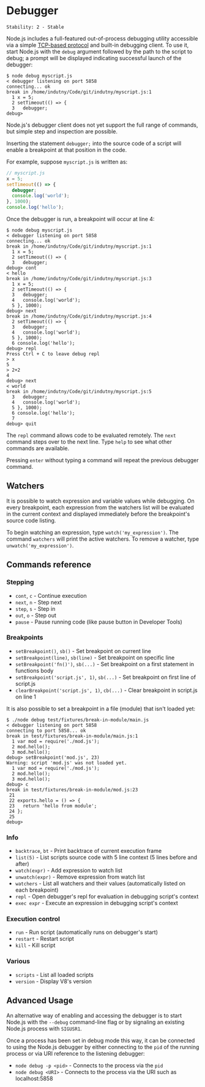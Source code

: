 # Debugger

    Stability: 2 - Stable

<!-- type=misc -->

Node.js includes a full-featured out-of-process debugging utility accessible
via a simple [TCP-based protocol][] and built-in debugging client. To use it,
start Node.js with the `debug` argument followed by the path to the script to
debug; a prompt will be displayed indicating successful launch of the debugger:

```
$ node debug myscript.js
< debugger listening on port 5858
connecting... ok
break in /home/indutny/Code/git/indutny/myscript.js:1
  1 x = 5;
  2 setTimeout(() => {
  3   debugger;
debug>
```

Node.js's debugger client does not yet support the full range of commands, but
simple step and inspection are possible.

Inserting the statement `debugger;` into the source code of a script will
enable a breakpoint at that position in the code.

For example, suppose `myscript.js` is written as:

```js
// myscript.js
x = 5;
setTimeout(() => {
  debugger;
  console.log('world');
}, 1000);
console.log('hello');
```

Once the debugger is run, a breakpoint will occur at line 4:

```
$ node debug myscript.js
< debugger listening on port 5858
connecting... ok
break in /home/indutny/Code/git/indutny/myscript.js:1
  1 x = 5;
  2 setTimeout(() => {
  3   debugger;
debug> cont
< hello
break in /home/indutny/Code/git/indutny/myscript.js:3
  1 x = 5;
  2 setTimeout(() => {
  3   debugger;
  4   console.log('world');
  5 }, 1000);
debug> next
break in /home/indutny/Code/git/indutny/myscript.js:4
  2 setTimeout(() => {
  3   debugger;
  4   console.log('world');
  5 }, 1000);
  6 console.log('hello');
debug> repl
Press Ctrl + C to leave debug repl
> x
5
> 2+2
4
debug> next
< world
break in /home/indutny/Code/git/indutny/myscript.js:5
  3   debugger;
  4   console.log('world');
  5 }, 1000);
  6 console.log('hello');
  7
debug> quit
```

The `repl` command allows code to be evaluated remotely. The `next` command
steps over to the next line. Type `help` to see what other commands are
available.

Pressing `enter` without typing a command will repeat the previous debugger
command.

## Watchers

It is possible to watch expression and variable values while debugging. On
every breakpoint, each expression from the watchers list will be evaluated
in the current context and displayed immediately before the breakpoint's
source code listing.

To begin watching an expression, type `watch('my_expression')`. The command
`watchers` will print the active watchers. To remove a watcher, type
`unwatch('my_expression')`.

## Commands reference

### Stepping

* `cont`, `c` - Continue execution
* `next`, `n` - Step next
* `step`, `s` - Step in
* `out`, `o` - Step out
* `pause` - Pause running code (like pause button in Developer Tools)

### Breakpoints

* `setBreakpoint()`, `sb()` - Set breakpoint on current line
* `setBreakpoint(line)`, `sb(line)` - Set breakpoint on specific line
* `setBreakpoint('fn()')`, `sb(...)` - Set breakpoint on a first statement in
functions body
* `setBreakpoint('script.js', 1)`, `sb(...)` - Set breakpoint on first line of
script.js
* `clearBreakpoint('script.js', 1)`, `cb(...)` - Clear breakpoint in script.js
on line 1

It is also possible to set a breakpoint in a file (module) that
isn't loaded yet:

```
$ ./node debug test/fixtures/break-in-module/main.js
< debugger listening on port 5858
connecting to port 5858... ok
break in test/fixtures/break-in-module/main.js:1
  1 var mod = require('./mod.js');
  2 mod.hello();
  3 mod.hello();
debug> setBreakpoint('mod.js', 23)
Warning: script 'mod.js' was not loaded yet.
  1 var mod = require('./mod.js');
  2 mod.hello();
  3 mod.hello();
debug> c
break in test/fixtures/break-in-module/mod.js:23
 21
 22 exports.hello = () => {
 23   return 'hello from module';
 24 };
 25
debug>
```

### Info

* `backtrace`, `bt` - Print backtrace of current execution frame
* `list(5)` - List scripts source code with 5 line context (5 lines before and
after)
* `watch(expr)` - Add expression to watch list
* `unwatch(expr)` - Remove expression from watch list
* `watchers` - List all watchers and their values (automatically listed on each
breakpoint)
* `repl` - Open debugger's repl for evaluation in debugging script's context
* `exec expr` - Execute an expression in debugging script's context

### Execution control

* `run` - Run script (automatically runs on debugger's start)
* `restart` - Restart script
* `kill` - Kill script

### Various

* `scripts` - List all loaded scripts
* `version` - Display V8's version

## Advanced Usage

An alternative way of enabling and accessing the debugger is to start
Node.js with the `--debug` command-line flag or by signaling an existing
Node.js process with `SIGUSR1`.

Once a process has been set in debug mode this way, it can be connected to
using the Node.js debugger by either connecting to the `pid` of the running
process or via URI reference to the listening debugger:

* `node debug -p <pid>` - Connects to the process via the `pid`
* `node debug <URI>` - Connects to the process via the URI such as
localhost:5858

[TCP-based protocol]: https://github.com/v8/v8/wiki/Debugging-Protocol
